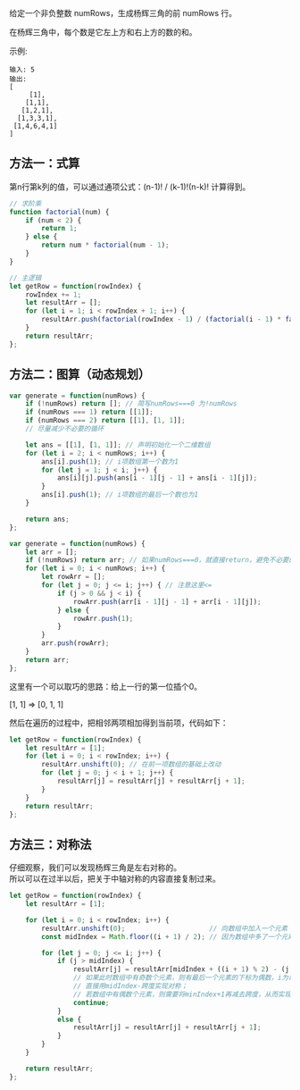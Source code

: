 给定一个非负整数 numRows，生成杨辉三角的前 numRows 行。

在杨辉三角中，每个数是它左上方和右上方的数的和。

示例:

    输入: 5
    输出:
    [
         [1],
        [1,1],
       [1,2,1],
      [1,3,3,1],
     [1,4,6,4,1]
    ]

## 方法一：式算

第n行第k列的值，可以通过通项公式：(n-1)! / (k-1)!(n-k)! 计算得到。

```javascript
// 求阶乘
function factorial(num) {
	if (num < 2) {
		return 1;
	} else {
		return num * factorial(num - 1);
	}
}

// 主逻辑
let getRow = function(rowIndex) {
	rowIndex += 1; 
	let resultArr = [];
	for (let i = 1; i < rowIndex + 1; i++) {
	    resultArr.push(factorial(rowIndex - 1) / (factorial(i - 1) * factorial(rowIndex - i))); // 要避免出现除数为0的情况
	}
	return resultArr;
};
```

## 方法二：图算（动态规划）

```javascript
var generate = function(numRows) {
    if (!numRows) return []; // 简写numRows===0 为!numRows 
    if (numRows === 1) return [[1]];
    if (numRows === 2) return [[1], [1, 1]];
    // 尽量减少不必要的循环

    let ans = [[1], [1, 1]]; // 声明初始化一个二维数组
    for (let i = 2; i < numRows; i++) {
        ans[i].push(1); // i项数组第一个数为1
        for (let j = 1; j < i; j++) {
            ans[i][j].push(ans[i - 1][j - 1] + ans[i - 1][j]);
        }
        ans[i].push(1); // i项数组的最后一个数也为1
    }

    return ans;
};
```

```javascript
var generate = function(numRows) {
    let arr = [];
    if (!numRows) return arr; // 如果numRows===0，就直接return，避免不必要的循环。
    for (let i = 0; i < numRows; i++) {
        let rowArr = [];
        for (let j = 0; j <= i; j++) { // 注意这里<= 
            if (j > 0 && j < i) {
                rowArr.push(arr[i - 1][j - 1] + arr[i - 1][j]);
            } else {
                rowArr.push(1);
            }
        }
        arr.push(rowArr);
    }
    return arr;
};
```

这里有一个可以取巧的思路：给上一行的第一位插个0。

[1, 1] => [0, 1, 1]

然后在遍历的过程中，把相邻两项相加得到当前项，代码如下：

```javascript
let getRow = function(rowIndex) {
	let resultArr = [1];
	for (let i = 0; i < rowIndex; i++) {
		resultArr.unshift(0); // 在前一项数组的基础上改动
		for (let j = 0; j < i + 1; j++) {
			resultArr[j] = resultArr[j] + resultArr[j + 1];
		}
	}
	return resultArr;
};
```

## 方法三：对称法

仔细观察，我们可以发现杨辉三角是左右对称的。  
所以可以在过半以后，把关于中轴对称的内容直接复制过来。

```javascript
let getRow = function(rowIndex) {
	let resultArr = [1];

	for (let i = 0; i < rowIndex; i++) {
		resultArr.unshift(0);                     // 向数组中加入一个元素
		const midIndex = Math.floor((i + 1) / 2); // 因为数组中多了一个元素，所以这里的i要加一

		for (let j = 0; j <= i; j++) {
			if (j > midIndex) {
				resultArr[j] = resultArr[midIndex + ((i + 1) % 2) - (j - midIndex)]; 
                // 如果此时数组中有奇数个元素，则有最后一个元素的下标为偶数，i为奇数，所以((i + 1) % 2)=0，
                // 直接用midIndex-跨度实现对称；
                // 若数组中有偶数个元素，则需要将minIndex+1再减去跨度，从而实现对称。
				continue;
			}
            else {
			    resultArr[j] = resultArr[j] + resultArr[j + 1];
            }
		}
	}

	return resultArr;
};
```